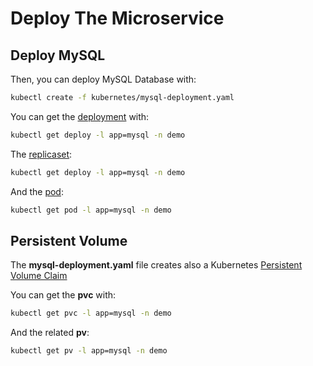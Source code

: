 # Deploy The Microservice

## Deploy MySQL

Then, you can deploy MySQL Database with:

```bash
kubectl create -f kubernetes/mysql-deployment.yaml
```

You can get the [deployment](https://kubernetes.io/docs/concepts/workloads/controllers/deployment/) with:

```bash
kubectl get deploy -l app=mysql -n demo
```

The [replicaset](https://kubernetes.io/docs/concepts/workloads/controllers/replicaset/):

```bash
kubectl get deploy -l app=mysql -n demo
```

And the [pod](https://kubernetes.io/docs/concepts/workloads/pods/pod/):

```bash
kubectl get pod -l app=mysql -n demo
```

## Persistent Volume

The **mysql-deployment.yaml** file creates also a Kubernetes [Persistent Volume Claim](https://kubernetes.io/docs/concepts/storage/persistent-volumes/)

You can get the **pvc** with:

```bash
kubectl get pvc -l app=mysql -n demo
```

And the related **pv**:

```bash
kubectl get pv -l app=mysql -n demo
```
